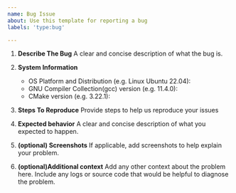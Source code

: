 ```yaml
---
name: Bug Issue
about: Use this template for reporting a bug
labels: 'type:bug'

---
```


1. **Describe The Bug**
A clear and concise description of what the bug is.

2. **System Information**
    - OS Platform and Distribution (e.g. Linux Ubuntu 22.04):
    - GNU Compiler Collection(gcc) version (e.g. 11.4.0):
    - CMake version (e.g. 3.22.1):

3. **Steps To Reproduce**
Provide steps to help us reproduce your issues 

4. **Expected behavior**
A clear and concise description of what you expected to happen.

5. **(optional) Screenshots**
If applicable, add screenshots to help explain your problem.

6. **(optional)Additional context**
Add any other context about the problem here. Include any logs or source code that would be helpful to diagnose the problem.
